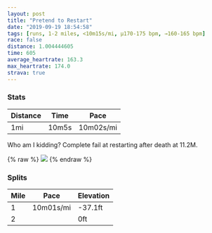 ```yaml
---
layout: post
title: "Pretend to Restart"
date: "2019-09-19 18:54:58"
tags: [runs, 1-2 miles, <10m15s/mi, μ170-175 bpm, →160-165 bpm]
race: false
distance: 1.004444605
time: 605
average_heartrate: 163.3
max_heartrate: 174.0
strava: true
---
```


### Stats

| Distance | Time | Pace |
|----------|------|------|
|1mi|10m5s|10m02s/mi|

Who am I kidding? Complete fail at restarting after death at 11.2M.

{% raw %}
<img src='https://maps.googleapis.com/maps/api/staticmap?maptype=roadmap&path=enc:qr|wFvxmbMVNPNDNZ^`@p@h@zAl@t@TRt@`@^LXDj@A\Bz@It@DVHfAv@PV\x@JDVRh@l@DHDb@\l@l@n@bAr@T\PLLPL\NTZz@Lh@JLDNFFLh@DDNHXJr@Hr@@n@Md@Cv@@JCh@JpAOp@@TBRHr@r@N^@NC^JLCPD^Nd@|@v@j@Zh@^PBt@VRBf@N`@HX@~@TNFh@d@TLTRHNd@f@BJb@r@?JFLb@`@DL\b@&key=AIzaSyC1MId7bFpkLXNAaYhBSTb8jLyiSqzbDtM&size=800x800&markers=color:yellow|label:S|40.78393,-73.96764&markers=color:green|label:F|40.77214999999998,-73.97678999999998'>
{% endraw %}

### Splits

| Mile | Pace | Elevation |
|------|------|-----------|
|1|10m01s/mi|-37.1ft|
|2||0ft|
